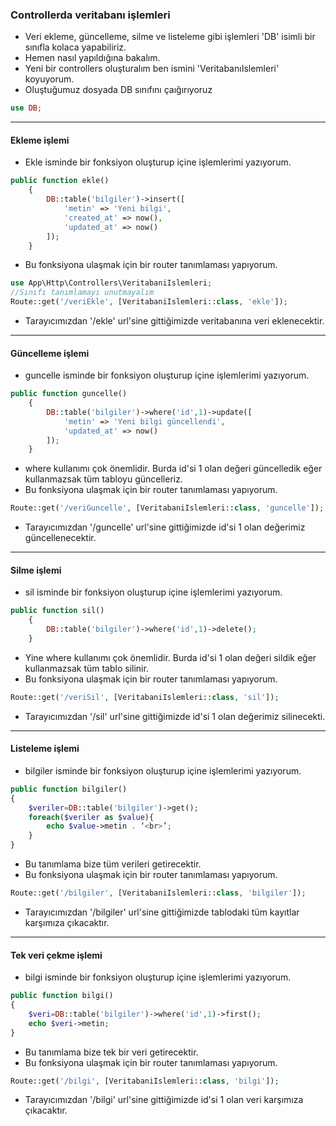 ### Controllerda veritabanı işlemleri

- Veri ekleme, güncelleme, silme ve listeleme gibi işlemleri 'DB' isimli bir sınıfla  kolaca yapabiliriz.
-  Hemen nasıl yapıldığına bakalım.
- Yeni bir controllers oluşturalım ben ismini 'VeritabanıIslemleri' koyuyorum.
- Oluştuğumuz dosyada DB sınıfını çaığırıyoruz
```php
use DB;
```
----
#### Ekleme işlemi
- Ekle isminde bir fonksiyon oluşturup içine işlemlerimi yazıyorum.
```php
public function ekle()
    {
        DB::table('bilgiler')->insert([
            'metin' => 'Yeni bilgi',
            'created_at' => now(),
            'updated_at' => now()
        ]);
    }
```
- Bu fonksiyona ulaşmak için bir router tanımlaması yapıyorum.
```php
use App\Http\Controllers\VeritabaniIslemleri;
//Sınıfı tanımlamayı unutmayalım
Route::get('/veriEkle', [VeritabaniIslemleri::class, 'ekle']);
```
- Tarayıcımızdan '/ekle' url'sine gittiğimizde veritabanına veri eklenecektir.
----
#### Güncelleme işlemi
- guncelle isminde bir fonksiyon oluşturup içine işlemlerimi yazıyorum.
```php
public function guncelle()
    {
        DB::table('bilgiler')->where('id',1)->update([
            'metin' => 'Yeni bilgi güncellendi',
            'updated_at' => now()
        ]);
    }
```
- where kullanımı çok önemlidir. Burda id'si 1 olan değeri güncelledik eğer kullanmazsak tüm tabloyu güncelleriz.
- Bu fonksiyona ulaşmak için bir router tanımlaması yapıyorum.
```php
Route::get('/veriGuncelle', [VeritabaniIslemleri::class, 'guncelle']);
```
- Tarayıcımızdan '/guncelle' url'sine gittiğimizde id'si 1 olan değerimiz güncellenecektir.
----
#### Silme işlemi
- sil isminde bir fonksiyon oluşturup içine işlemlerimi yazıyorum.
```php
public function sil()
    {
        DB::table('bilgiler')->where('id',1)->delete();
    }
```
- Yine where kullanımı çok önemlidir. Burda id'si 1 olan değeri sildik eğer kullanmazsak tüm tablo silinir.
- Bu fonksiyona ulaşmak için bir router tanımlaması yapıyorum.
```php
Route::get('/veriSil', [VeritabaniIslemleri::class, 'sil']);
```
- Tarayıcımızdan '/sil' url'sine gittiğimizde id'si 1 olan değerimiz silinecekti.
----
#### Listeleme işlemi
- bilgiler isminde bir fonksiyon oluşturup içine işlemlerimi yazıyorum.
```php
public function bilgiler()
{
	$veriler=DB::table('bilgiler')->get();
	foreach($veriler as $value){
		echo $value->metin . ‘<br>’;
	}
}
```
- Bu tanımlama bize tüm verileri getirecektir.
- Bu fonksiyona ulaşmak için bir router tanımlaması yapıyorum.
```php
Route::get('/bilgiler', [VeritabaniIslemleri::class, 'bilgiler']);
```
- Tarayıcımızdan '/bilgiler' url'sine gittiğimizde tablodaki tüm kayıtlar karşımıza çıkacaktır.
----
#### Tek veri çekme işlemi
- bilgi isminde bir fonksiyon oluşturup içine işlemlerimi yazıyorum.
```php
public function bilgi()
{
	$veri=DB::table('bilgiler')->where('id',1)->first();
	echo $veri->metin;
}
```
- Bu tanımlama bize tek bir veri getirecektir.
- Bu fonksiyona ulaşmak için bir router tanımlaması yapıyorum.
```php
Route::get('/bilgi', [VeritabaniIslemleri::class, 'bilgi']);
```
- Tarayıcımızdan '/bilgi' url'sine gittiğimizde id'si 1 olan veri karşımıza çıkacaktır.

